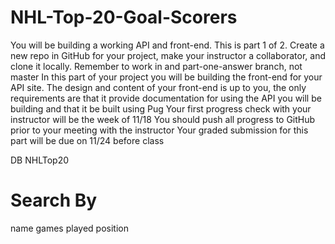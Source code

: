# NHL-Top-20-Goal-Scorers

You will be building a working API and front-end. This is part 1 of 2. Create a new repo in GitHub for your project, make your instructor a collaborator, and clone it locally. Remember to work in and part-one-answer branch, not master In this part of your project you will be building the front-end for your API site. The design and content of your front-end is up to you, the only requirements are that it provide documentation for using the API you will be building and that it be built using Pug Your first progress check with your instructor will be the week of 11/18 You should push all progress to GitHub prior to your meeting with the instructor Your graded submission for this part will be due on 11/24 before class

DB NHLTop20

# Search By 
  name 
  games played
  position 
  